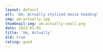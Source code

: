 ```yaml
---
layout: default
alt: 'Um, Actually stylized movie heading'
img: um-actually.jpg
thumbnail-img: um-actually-small.png
date: 2023-01-01
title: 'Um, Actually'
old: true
rating: good
---
```

